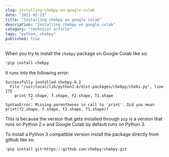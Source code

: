 ```yaml
---
slug: installing-chebpy-on-google-colab
date: "2021-02-23"
title: "Installing chebpy on google colab"
description: "Installing chebpy on google colab"
category: "technical article"
tags: "python, chebpy"
published: true
---
```


When you try to install the `chebpy` package on Google Colab like so:

```python
!pip install chebpy
```

It runs into the following error:

```
Successfully installed chebpy-0.2
  File "/usr/local/lib/python3.6/dist-packages/chebpy/chebi.py", line 175
    print T2.shape, f.shape, F2.shape, T1.shape
           ^
SyntaxError: Missing parentheses in call to 'print'. Did you mean print(T2.shape, f.shape, F2.shape, T1.shape)?
```

This is because the version that gets installed through `pip` is a version that runs on Python 2.x and Google Colab by default runs on Python 3.

To install a Python 3 compatible version install the package directly from github like so:

```python
!pip install git+https://github.com/chebpy/chebpy.git
```
